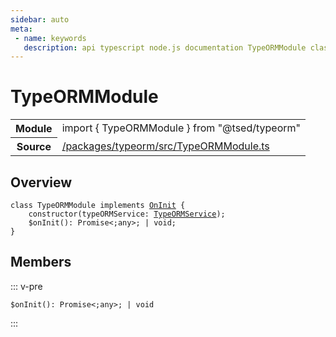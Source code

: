 ```yaml
---
sidebar: auto
meta:
 - name: keywords
   description: api typescript node.js documentation TypeORMModule class
---
```

# TypeORMModule <Badge text="Class" type="class"/>
<!-- Summary -->
<section class="symbol-info"><table class="is-full-width"><tbody><tr><th>Module</th><td><div class="lang-typescript"><span class="token keyword">import</span> { TypeORMModule }&nbsp;<span class="token keyword">from</span>&nbsp;<span class="token string">"@tsed/typeorm"</span></div></td></tr><tr><th>Source</th><td><a href="https://github.com/TypedProject/ts-express-decorators/blob/v5.4.0/packages/typeorm/src/TypeORMModule.ts#L0-L0">/packages/typeorm/src/TypeORMModule.ts</a></td></tr></tbody></table></section>

<!-- Overview -->
## Overview


<pre><code class="typescript-lang "><span class="token keyword">class</span> TypeORMModule <span class="token keyword">implements</span> <a href="/api/di/interfaces/OnInit.html"><span class="token">OnInit</span></a> <span class="token punctuation">{</span>
    <span class="token keyword">constructor</span><span class="token punctuation">(</span>typeORMService<span class="token punctuation">:</span> <a href="/api/typeorm/services/TypeORMService.html"><span class="token">TypeORMService</span></a><span class="token punctuation">)</span><span class="token punctuation">;</span>
    $<span class="token function">onInit</span><span class="token punctuation">(</span><span class="token punctuation">)</span><span class="token punctuation">:</span> Promise&lt<span class="token punctuation">;</span><span class="token keyword">any</span>&gt<span class="token punctuation">;</span> | <span class="token keyword">void</span><span class="token punctuation">;</span>
<span class="token punctuation">}</span></code></pre>



<!-- Members -->




## Members


::: v-pre

<div class="method-overview">
<pre><code class="typescript-lang ">$<span class="token function">onInit</span><span class="token punctuation">(</span><span class="token punctuation">)</span><span class="token punctuation">:</span> Promise&lt<span class="token punctuation">;</span><span class="token keyword">any</span>&gt<span class="token punctuation">;</span> | <span class="token keyword">void</span></code></pre>

</div>



:::